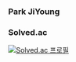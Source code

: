 ### Park JiYoung
<!-- [![github stats](https://github-readme-stats.vercel.app/api?username=ZERO-Black)](https://github.com/anuraghazra/github-readme-stats) -->
<!--
**ZERO-black/ZERO-black** is a ✨ _special_ ✨ repository because its `README.md` (this file) appears on your GitHub profile.

Here are some ideas to get you started:

- 🔭 I’m currently working on ...
- 🌱 I’m currently learning ...
- 👯 I’m looking to collaborate on ...
- 🤔 I’m looking for help with ...
- 💬 Ask me about ...
- 📫 How to reach me: ...
- 😄 Pronouns: ...
- ⚡ Fun fact: ...
### ⚡ Technologies & Tools
<img src="https://img.shields.io/badge/Python-3766AB?style=flat-square&logo=Python&logoColor=white"/></a>&nbsp;
<img src="https://img.shields.io/badge/C++-00599C?style=flat-square&logo=c%2B%2B&logoColor=white"/></a>&nbsp;
<img src="https://img.shields.io/badge/React-61DAFB?style=flat-square&logo=react&logoColor=white"/></a>&nbsp;
<img src="https://img.shields.io/badge/Flask-000000?style=flat-square&logo=Flask&logoColor=white"/></a>&nbsp;
<img src="https://img.shields.io/badge/RabbitMQ-FF6600?style=flat-square&logo=RabbitMQ&logoColor=white"/></a>&nbsp;
<img src="https://img.shields.io/badge/Django-092E20?style=flat-square&logo=Django&logoColor=white"/></a>&nbsp;

<br/>

### 🌱 I’m currently learning ...</p>

<br/>
-->


### Solved.ac
[![Solved.ac
프로필](http://mazassumnida.wtf/api/v2/generate_badge?boj=pjy0616)](https://solved.ac/pjy0616)

<!-- [![Solved.ac
프로필](http://mazassumnida.wtf/api/mini/generate_badge?boj=pjy0616)](https://solved.ac/pjy0616) -->

